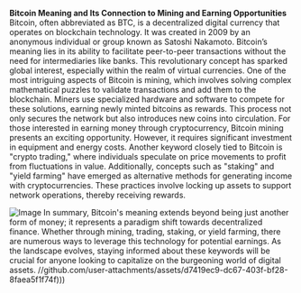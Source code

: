 **Bitcoin Meaning and Its Connection to Mining and Earning Opportunities**
Bitcoin, often abbreviated as BTC, is a decentralized digital currency that operates on blockchain technology. It was created in 2009 by an anonymous individual or group known as Satoshi Nakamoto. Bitcoin’s meaning lies in its ability to facilitate peer-to-peer transactions without the need for intermediaries like banks. This revolutionary concept has sparked global interest, especially within the realm of virtual currencies.
One of the most intriguing aspects of Bitcoin is mining, which involves solving complex mathematical puzzles to validate transactions and add them to the blockchain. Miners use specialized hardware and software to compete for these solutions, earning newly minted bitcoins as rewards. This process not only secures the network but also introduces new coins into circulation. For those interested in earning money through cryptocurrency, Bitcoin mining presents an exciting opportunity. However, it requires significant investment in equipment and energy costs.
Another keyword closely tied to Bitcoin is "crypto trading," where individuals speculate on price movements to profit from fluctuations in value. Additionally, concepts such as "staking" and "yield farming" have emerged as alternative methods for generating income with cryptocurrencies. These practices involve locking up assets to support network operations, thereby receiving rewards.

![Image](https://github.com/user-attachments/assets/d7419ec9-dc67-403f-bf28-8faea5f1f74f)
In summary, Bitcoin's meaning extends beyond being just another form of money; it represents a paradigm shift towards decentralized finance. Whether through mining, trading, staking, or yield farming, there are numerous ways to leverage this technology for potential earnings. As the landscape evolves, staying informed about these keywords will be crucial for anyone looking to capitalize on the burgeoning world of digital assets. 
 //github.com/user-attachments/assets/d7419ec9-dc67-403f-bf28-8faea5f1f74f)))
